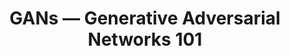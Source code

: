 ---
title: GANs — Generative Adversarial Networks 101
tags: [Machine Learning, Deep Learning, Generative Adversarial Nets, Series]
# style : fill, border
style: 
color: 
description: Keras implementations of Generative Adversarial Networks. GANs, DCGAN, CGAN, CCGAN, WGAN, and LSGAN models with MNIST and CIFAR-10 datasets.
external_url: https://medium.com/@mafda_/gans-generative-adversarial-networks-101-8bf8e304585c
---